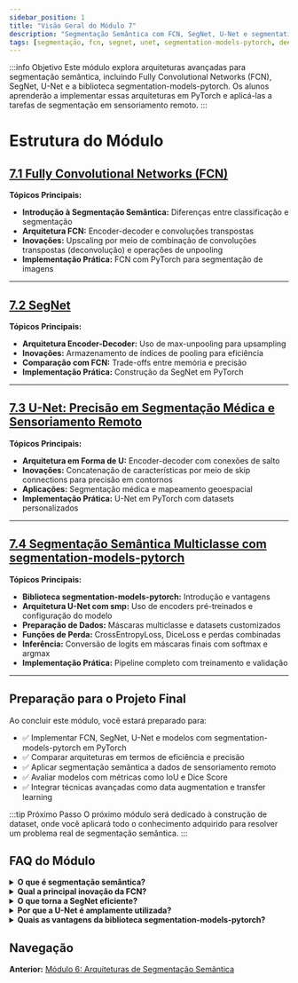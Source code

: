 ```yaml
---
sidebar_position: 1
title: "Visão Geral do Módulo 7"
description: "Segmentação Semântica com FCN, SegNet, U-Net e segmentation-models-pytorch"
tags: [segmentação, fcn, segnet, unet, segmentation-models-pytorch, deep-learning, pytorch]
---
```


:::info Objetivo
Este módulo explora arquiteturas avançadas para segmentação semântica, incluindo Fully Convolutional Networks (FCN), SegNet, U-Net e a biblioteca segmentation-models-pytorch. Os alunos aprenderão a implementar essas arquiteturas em PyTorch e aplicá-las a tarefas de segmentação em sensoriamento remoto.
:::

# Estrutura do Módulo

## [7.1 Fully Convolutional Networks (FCN)](./fcn)

**Tópicos Principais:**
- **Introdução à Segmentação Semântica:** Diferenças entre classificação e segmentação
- **Arquitetura FCN:** Encoder-decoder e convoluções transpostas
- **Inovações:** Upscaling por meio de combinação de convoluções transpostas (deconvolução) e operações de unpooling
- **Implementação Prática:** FCN com PyTorch para segmentação de imagens

---

## [7.2 SegNet](./segnet)

**Tópicos Principais:**
- **Arquitetura Encoder-Decoder:** Uso de max-unpooling para upsampling
- **Inovações:** Armazenamento de índices de pooling para eficiência
- **Comparação com FCN:** Trade-offs entre memória e precisão
- **Implementação Prática:** Construção da SegNet em PyTorch

---

## [7.3 U-Net: Precisão em Segmentação Médica e Sensoriamento Remoto](./unet)

**Tópicos Principais:**
- **Arquitetura em Forma de U:** Encoder-decoder com conexões de salto
- **Inovações:** Concatenação de características por meio de skip connections para precisão em contornos
- **Aplicações:** Segmentação médica e mapeamento geoespacial
- **Implementação Prática:** U-Net em PyTorch com datasets personalizados

---

## [7.4 Segmentação Semântica Multiclasse com segmentation-models-pytorch](./segmentation_models_pytorch)

**Tópicos Principais:**
- **Biblioteca segmentation-models-pytorch:** Introdução e vantagens
- **Arquitetura U-Net com smp:** Uso de encoders pré-treinados e configuração do modelo
- **Preparação de Dados:** Máscaras multiclasse e datasets customizados
- **Funções de Perda:** CrossEntropyLoss, DiceLoss e perdas combinadas
- **Inferência:** Conversão de logits em máscaras finais com softmax e argmax
- **Implementação Prática:** Pipeline completo com treinamento e validação

---

## Preparação para o Projeto Final

Ao concluir este módulo, você estará preparado para:

- ✅ Implementar FCN, SegNet, U-Net e modelos com segmentation-models-pytorch em PyTorch
- ✅ Comparar arquiteturas em termos de eficiência e precisão
- ✅ Aplicar segmentação semântica a dados de sensoriamento remoto
- ✅ Avaliar modelos com métricas como IoU e Dice Score
- ✅ Integrar técnicas avançadas como data augmentation e transfer learning

:::tip Próximo Passo
O próximo módulo será dedicado à construção de dataset, onde você aplicará todo o conhecimento adquirido para resolver um problema real de segmentação semântica.
:::

## FAQ do Módulo

<details>
<summary><strong>O que é segmentação semântica?</strong></summary>
<p>Segmentação semântica é a tarefa de classificar cada pixel de uma imagem em uma categoria específica, como "estrada", "prédio" ou "vegetação".</p>
</details>

<details>
<summary><strong>Qual a principal inovação da FCN?</strong></summary>
<p>A FCN introduziu o conceito de predições densas por meio do uso de unpooling e convolução transposta, permitindo a segmentação semântica de ponta a ponta.</p>
</details>

<details>
<summary><strong>O que torna a SegNet eficiente?</strong></summary>
<p>A SegNet utiliza max-unpooling com índices de pooling armazenados, reduzindo o número de parâmetros e melhorando a eficiência de memória. O armazenamento de índices é o que difere a SegNet da FCN.</p>
</details>

<details>
<summary><strong>Por que a U-Net é amplamente utilizada?</strong></summary>
<p>A U-Net é conhecida por sua precisão em contornos e sua capacidade de segmentar objetos pequenos, graças às conexões de salto que combinam características de diferentes níveis.</p>
</details>

<details>
<summary><strong>Quais as vantagens da biblioteca segmentation-models-pytorch?</strong></summary>
<p>A biblioteca segmentation-models-pytorch simplifica a implementação de arquiteturas complexas como U-Net, oferecendo suporte a encoders pré-treinados e funções de perda otimizadas para segmentação.</p>
</details>

## Navegação

**Anterior:** [Módulo 6: Arquiteturas de Segmentação Semântica](../modulo6/) 